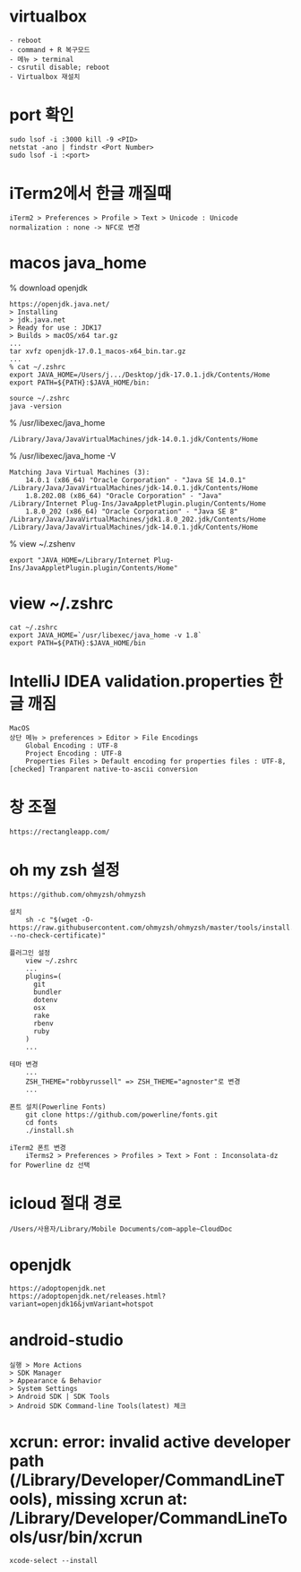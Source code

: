 # virtualbox

```
- reboot 
- command + R 복구모드
- 메뉴 > terminal
- csrutil disable; reboot
- Virtualbox 재설치 
```

# port 확인

```
sudo lsof -i :3000 kill -9 <PID>
netstat -ano | findstr <Port Number>
sudo lsof -i :<port>
```

# iTerm2에서 한글 깨질때
```
iTerm2 > Preferences > Profile > Text > Unicode : Unicode normalization : none -> NFC로 변경
```

# macos java_home

% download openjdk
```
https://openjdk.java.net/
> Installing
> jdk.java.net
> Ready for use : JDK17
> Builds > macOS/x64 tar.gz
...
tar xvfz openjdk-17.0.1_macos-x64_bin.tar.gz
...
% cat ~/.zshrc
export JAVA_HOME=/Users/j.../Desktop/jdk-17.0.1.jdk/Contents/Home
export PATH=${PATH}:$JAVA_HOME/bin:

source ~/.zshrc
java -version
```

% /usr/libexec/java_home
```
/Library/Java/JavaVirtualMachines/jdk-14.0.1.jdk/Contents/Home
```

% /usr/libexec/java_home -V
```
Matching Java Virtual Machines (3):
    14.0.1 (x86_64) "Oracle Corporation" - "Java SE 14.0.1" /Library/Java/JavaVirtualMachines/jdk-14.0.1.jdk/Contents/Home
    1.8.202.08 (x86_64) "Oracle Corporation" - "Java" /Library/Internet Plug-Ins/JavaAppletPlugin.plugin/Contents/Home
    1.8.0_202 (x86_64) "Oracle Corporation" - "Java SE 8" /Library/Java/JavaVirtualMachines/jdk1.8.0_202.jdk/Contents/Home
/Library/Java/JavaVirtualMachines/jdk-14.0.1.jdk/Contents/Home
```

% view ~/.zshenv
```
export "JAVA_HOME=/Library/Internet Plug-Ins/JavaAppletPlugin.plugin/Contents/Home"
```

# view ~/.zshrc
```
cat ~/.zshrc
export JAVA_HOME=`/usr/libexec/java_home -v 1.8`
export PATH=${PATH}:$JAVA_HOME/bin
```

# IntelliJ IDEA validation.properties 한글 깨짐 
```
MacOS
상단 메뉴 > preferences > Editor > File Encodings  
    Global Encoding : UTF-8
    Project Encoding : UTF-8
    Properties Files > Default encoding for properties files : UTF-8, [checked] Tranparent native-to-ascii conversion
```

# 창 조절
```
https://rectangleapp.com/
```

# oh my zsh 설정
```
https://github.com/ohmyzsh/ohmyzsh

설치 
    sh -c "$(wget -O- https://raw.githubusercontent.com/ohmyzsh/ohmyzsh/master/tools/install.sh --no-check-certificate)"

플러그인 설정
    view ~/.zshrc
    ...
    plugins=(
      git
      bundler
      dotenv
      osx
      rake
      rbenv
      ruby
    )
    ...

테마 변경 
    ...
    ZSH_THEME="robbyrussell" => ZSH_THEME="agnoster"로 변경 
    ...

폰트 설치(Powerline Fonts)
    git clone https://github.com/powerline/fonts.git
    cd fonts
    ./install.sh

iTerm2 폰트 변경
    iTerms2 > Preferences > Profiles > Text > Font : Inconsolata-dz for Powerline dz 선택 

```

# icloud 절대 경로

```
/Users/사용자/Library/Mobile Documents/com~apple~CloudDoc
```

# openjdk

```
https://adoptopenjdk.net
https://adoptopenjdk.net/releases.html?variant=openjdk16&jvmVariant=hotspot
```

# android-studio
```
실행 > More Actions 
> SDK Manager 
> Appearance & Behavior 
> System Settings 
> Android SDK | SDK Tools 
> Android SDK Command-line Tools(latest) 체크 
```
# xcrun: error: invalid active developer path (/Library/Developer/CommandLineTools), missing xcrun at: /Library/Developer/CommandLineTools/usr/bin/xcrun
```
xcode-select --install
```
